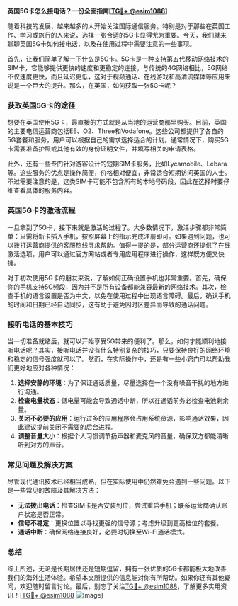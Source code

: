 **英国5G卡怎么接电话？一份全面指南[[TG💪+ @esim1088](https://t.me/s/esim1088)]**

随着科技的发展，越来越多的人开始关注国际通信服务。特别是对于那些在英国工作、学习或旅行的人来说，选择一张合适的5G卡显得尤为重要。今天，我们就来聊聊英国5G卡如何接电话，以及在使用过程中需要注意的一些事项。

首先，让我们简单了解一下什么是5G卡。5G卡是一种支持第五代移动网络技术的SIM卡，它能够提供更快的速度和更稳定的连接。与传统的4G网络相比，5G网络不仅速度更快，而且延迟更低，这对于视频通话、在线游戏和高清流媒体等应用来说是一个巨大的提升。那么，在英国，如何获取一张5G卡呢？

### 获取英国5G卡的途径

想要在英国使用5G卡，最直接的方式就是从当地的运营商那里购买。目前，英国的主要电信运营商包括EE、O2、Three和Vodafone。这些公司都提供了各自的5G套餐和服务，用户可以根据自己的需求选择适合的计划。通常情况下，购买5G卡需要准备护照或其他有效的身份证明文件，并填写相关的申请表格。

此外，还有一些专门针对游客设计的短期SIM卡服务，比如Lycamobile、Lebara等。这些服务的优点是操作简便，价格相对便宜，非常适合短期访问英国的人士。不过需要注意的是，这类SIM卡可能不包含所有的本地号码段，因此在选择时要仔细查看具体的服务内容。

### 英国5G卡的激活流程

一旦拿到了5G卡，接下来就是激活的过程了。大多数情况下，激活步骤都非常简单：只需将新卡插入手机，按照屏幕上的指示完成注册即可。如果遇到问题，也可以拨打运营商提供的客服热线寻求帮助。值得一提的是，部分运营商还提供了在线激活选项，用户可以通过官方网站或者专用应用程序进行操作，这样既方便又快捷。

对于初次使用5G卡的朋友来说，了解如何正确设置手机也非常重要。首先，确保你的手机支持5G频段，因为并不是所有设备都能兼容最新的网络技术。其次，检查手机的语言设置是否为中文，以免在使用过程中出现语言障碍。最后，确认手机的时间和日期已经自动同步，这有助于避免因时区差异而导致的通话问题。

### 接听电话的基本技巧

当一切准备就绪后，就可以开始享受5G带来的便利了。那么，如何才能顺利地接听电话呢？其实，接听电话并没有什么特别复杂的技巧，只要保持良好的网络环境和稳定的信号强度就可以了。然而，在实际操作中，还是有一些小窍门可以帮助我们更好地应对各种情况：

1. **选择安静的环境**：为了保证通话质量，尽量选择在一个没有噪音干扰的地方进行沟通。
2. **检查电量状态**：低电量可能会导致通话中断，所以在通话前务必检查电池剩余量。
3. **关闭不必要的应用**：运行过多的应用程序会占用系统资源，影响通话效果，因此建议提前关闭不需要的后台进程。
4. **调整音量大小**：根据个人习惯调节扬声器和麦克风的音量，确保双方都能清晰听到对方的声音。

### 常见问题及解决方案

尽管现代通讯技术已经相当成熟，但在实际使用中仍然难免会遇到一些问题。以下是一些常见的故障及其解决方法：

- **无法拨出电话**：检查SIM卡是否安装到位，尝试重启手机；联系运营商确认账户状态是否正常。
- **信号不稳定**：更换位置以寻找更强的信号源；考虑升级到更高档位的套餐。
- **通话中断**：确保网络连接良好，必要时切换至Wi-Fi通话模式。

### 总结

综上所述，无论是长期居住还是短期逗留，拥有一张优质的5G卡都能极大地改善我们的海外生活体验。希望本文所提供的信息能对你有所帮助。如果你还有其他疑问，欢迎随时留言讨论。最后，别忘了关注[TG💪+ @esim1088](https://t.me/s/esim1088)，了解更多实用资讯！[[TG💪+ @esim1088](https://t.me/s/esim1088) ![Image](https://i.postimg.cc/4NQfJmqS/Snipaste-2025-05-13-00-14-12.png)]
